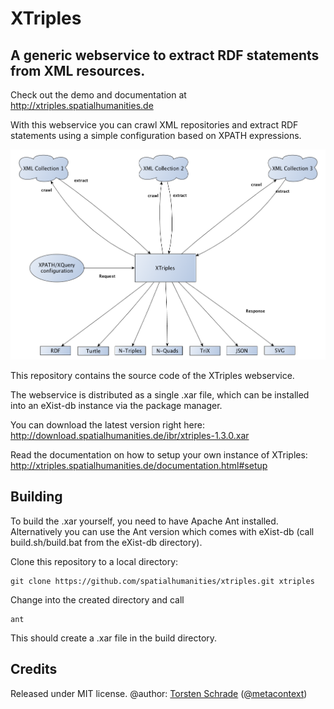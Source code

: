 # XTriples

## A generic webservice to extract RDF statements from XML resources.

Check out the demo and documentation at http://xtriples.spatialhumanities.de

With this webservice you can crawl XML repositories and extract RDF statements 
using a simple configuration based on XPATH expressions.

![Structure of the XTriples webservice](resources/images/structure.png "XTriples structure")

This repository contains the source code of the XTriples webservice.

The webservice is distributed as a single .xar file, which can be installed into an eXist-db instance via the package manager.

You can download the latest version right here: http://download.spatialhumanities.de/ibr/xtriples-1.3.0.xar

Read the documentation on how to setup your own instance of XTriples: http://xtriples.spatialhumanities.de/documentation.html#setup

## Building

To build the .xar yourself, you need to have Apache Ant installed. Alternatively you can use the Ant version which comes with eXist-db 
(call build.sh/build.bat from the eXist-db directory). 

Clone this repository to a local directory:

	git clone https://github.com/spatialhumanities/xtriples.git xtriples

Change into the created directory and call

	ant

This should create a .xar file in the build directory.

## Credits

Released under MIT license.
@author: <a href="http://www.adwmainz.de/mitarbeiter/profil/torsten-schrade.html">Torsten Schrade</a> (<a href="https://github.com/metacontext">@metacontext</a>)